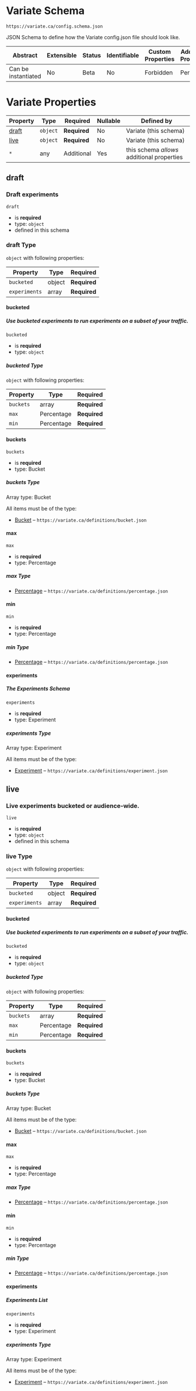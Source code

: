 # Variate Schema

```
https://variate.ca/config.schema.json
```

JSON Schema to define how the Variate config.json file should look like.

| Abstract            | Extensible | Status | Identifiable | Custom Properties | Additional Properties | Defined In                                 |
| ------------------- | ---------- | ------ | ------------ | ----------------- | --------------------- | ------------------------------------------ |
| Can be instantiated | No         | Beta   | No           | Forbidden         | Permitted             | [variate.schema.json](variate.schema.json) |

# Variate Properties

| Property        | Type     | Required     | Nullable | Defined by                                 |
| --------------- | -------- | ------------ | -------- | ------------------------------------------ |
| [draft](#draft) | `object` | **Required** | No       | Variate (this schema)                      |
| [live](#live)   | `object` | **Required** | No       | Variate (this schema)                      |
| `*`             | any      | Additional   | Yes      | this schema _allows_ additional properties |

## draft

### Draft experiments

`draft`

- is **required**
- type: `object`
- defined in this schema

### draft Type

`object` with following properties:

| Property      | Type   | Required     |
| ------------- | ------ | ------------ |
| `bucketed`    | object | **Required** |
| `experiments` | array  | **Required** |

#### bucketed

##### Use bucketed experiments to run experiments on a subset of your traffic.

`bucketed`

- is **required**
- type: `object`

##### bucketed Type

`object` with following properties:

| Property  | Type       | Required     |
| --------- | ---------- | ------------ |
| `buckets` | array      | **Required** |
| `max`     | Percentage | **Required** |
| `min`     | Percentage | **Required** |

#### buckets

`buckets`

- is **required**
- type: Bucket

##### buckets Type

Array type: Bucket

All items must be of the type:

- [Bucket](definitions/bucket.schema.md) – `https://variate.ca/definitions/bucket.json`

#### max

`max`

- is **required**
- type: Percentage

##### max Type

- [Percentage](definitions/percentage.schema.md) – `https://variate.ca/definitions/percentage.json`

#### min

`min`

- is **required**
- type: Percentage

##### min Type

- [Percentage](definitions/percentage.schema.md) – `https://variate.ca/definitions/percentage.json`

#### experiments

##### The Experiments Schema

`experiments`

- is **required**
- type: Experiment

##### experiments Type

Array type: Experiment

All items must be of the type:

- [Experiment](definitions/experiment.schema.md) – `https://variate.ca/definitions/experiment.json`

## live

### Live experiments bucketed or audience-wide.

`live`

- is **required**
- type: `object`
- defined in this schema

### live Type

`object` with following properties:

| Property      | Type   | Required     |
| ------------- | ------ | ------------ |
| `bucketed`    | object | **Required** |
| `experiments` | array  | **Required** |

#### bucketed

##### Use bucketed experiments to run experiments on a subset of your traffic.

`bucketed`

- is **required**
- type: `object`

##### bucketed Type

`object` with following properties:

| Property  | Type       | Required     |
| --------- | ---------- | ------------ |
| `buckets` | array      | **Required** |
| `max`     | Percentage | **Required** |
| `min`     | Percentage | **Required** |

#### buckets

`buckets`

- is **required**
- type: Bucket

##### buckets Type

Array type: Bucket

All items must be of the type:

- [Bucket](definitions/bucket.schema.md) – `https://variate.ca/definitions/bucket.json`

#### max

`max`

- is **required**
- type: Percentage

##### max Type

- [Percentage](definitions/percentage.schema.md) – `https://variate.ca/definitions/percentage.json`

#### min

`min`

- is **required**
- type: Percentage

##### min Type

- [Percentage](definitions/percentage.schema.md) – `https://variate.ca/definitions/percentage.json`

#### experiments

##### Experiments List

`experiments`

- is **required**
- type: Experiment

##### experiments Type

Array type: Experiment

All items must be of the type:

- [Experiment](definitions/experiment.schema.md) – `https://variate.ca/definitions/experiment.json`
